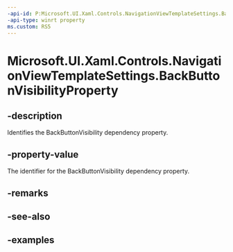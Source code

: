 ```yaml
---
-api-id: P:Microsoft.UI.Xaml.Controls.NavigationViewTemplateSettings.BackButtonVisibilityProperty
-api-type: winrt property
ms.custom: RS5
---
```

<!-- Property syntax.
public DependencyProperty BackButtonVisibilityProperty { get; }
-->

# Microsoft.UI.Xaml.Controls.NavigationViewTemplateSettings.BackButtonVisibilityProperty


## -description

Identifies the BackButtonVisibility dependency property.


## -property-value

The identifier for the BackButtonVisibility dependency property.


## -remarks


## -see-also


## -examples


